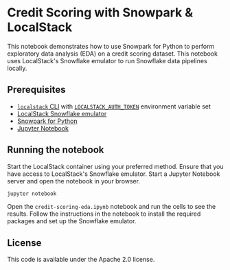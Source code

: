 # Credit Scoring with Snowpark & LocalStack

This notebook demonstrates how to use Snowpark for Python to perform exploratory data analysis (EDA) on a credit scoring dataset. This notebook uses LocalStack's Snowflake emulator to run Snowflake data pipelines locally.

## Prerequisites

- [`localstack` CLI](https://docs.localstack.cloud/getting-started/installation/#localstack-cli) with [`LOCALSTACK_AUTH_TOKEN`](https://docs.localstack.cloud/getting-started/auth-token/) environment variable set
- [LocalStack Snowflake emulator](https://snowflake.localstack.cloud/getting-started/installation/)
- [Snowpark for Python](https://docs.snowflake.com/en/developer-guide/snowpark/python/index)
- [Jupyter Notebook](https://jupyter.org/)

## Running the notebook

Start the LocalStack container using your preferred method. Ensure that you have access to LocalStack's Snowflake emulator. Start a Jupyter Notebook server and open the notebook in your browser.

```bash
jupyter notebook
```

Open the `credit-scoring-eda.ipynb` notebook and run the cells to see the results. Follow the instructions in the notebook to install the required packages and set up the Snowflake emulator.

## License

This code is available under the Apache 2.0 license.
